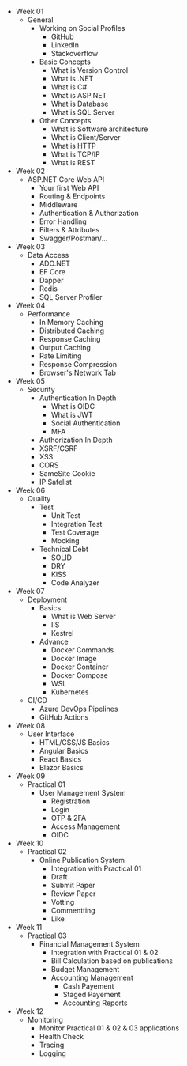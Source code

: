 - Week 01
	 - General
		 - Working on Social Profiles
			 - GitHub
			 - LinkedIn
			 - Stackoverflow
		 - Basic Concepts
			 - What is Version Control
			 - What is .NET
			 - What is C#
			 - What is ASP.NET
			 - What is Database
			 - What is SQL Server
		 - Other Concepts
			 - What is Software architecture
			 - What is Client/Server
			 - What is HTTP
			 - What is TCP/IP
			 - What is REST
 - Week 02
	 - ASP.NET Core Web API
		 - Your first Web API
		 - Routing & Endpoints
		 - Middleware
		 - Authentication & Authorization
		 - Error Handling
		 - Filters & Attributes
		 - Swagger/Postman/...
 - Week 03
	 - Data Access
		 - ADO.NET
		 - EF Core
		 - Dapper
		 - Redis
		 - SQL Server Profiler
 - Week 04
	 - Performance
		 - In Memory Caching
		 - Distributed Caching
		 - Response Caching
		 - Output Caching
		 - Rate Limiting
		 - Response Compression
		 - Browser's Network Tab
 - Week 05
	 - Security
		 - Authentication In Depth
			 - What is OIDC
			 - What is JWT
			 - Social Authentication
			 - MFA
		 - Authorization In Depth
		 - XSRF/CSRF
		 - XSS
		 - CORS
		 - SameSite Cookie
		 - IP Safelist
 - Week 06
	 - Quality
		 - Test
			 - Unit Test
			 - Integration Test
			 - Test Coverage
			 - Mocking
		 - Technical Debt
			 - SOLID
			 - DRY
			 - KISS
			 - Code Analyzer
 - Week 07
	 - Deployment
		 - Basics
			 - What is Web Server
			 - IIS
			 - Kestrel
		 - Advance
			 - Docker Commands
			 - Docker Image
			 - Docker Container
			 - Docker Compose
			 - WSL
			 - Kubernetes
	 - CI/CD
		 - Azure DevOps Pipelines
		 - GitHub Actions
 - Week 08
	 - User Interface
		 - HTML/CSS/JS Basics	
		 - Angular Basics
		 - React Basics
		 - Blazor Basics
 - Week 09
	 - Practical 01
		 - User Management System
			 - Registration
			 - Login
			 - OTP & 2FA
			 - Access Management
			 - OIDC
 - Week 10
	 - Practical 02
		 - Online Publication System
			 - Integration with Practical 01
			 - Draft
			 - Submit Paper
			 - Review Paper
			 - Votting
			 - Commentting
			 - Like
 - Week 11
	 - Practical 03
		 - Financial Management System
			 - Integration with Practical 01 & 02
			 - Bill Calculation based on publications
			 - Budget Management
			 - Accounting Management
				 - Cash Payement
				 - Staged Payement
				 - Accounting Reports
 - Week 12
	 - Monitoring
		 - Monitor Practical 01 & 02 & 03 applications
		 - Health Check
		 - Tracing
		 - Logging
